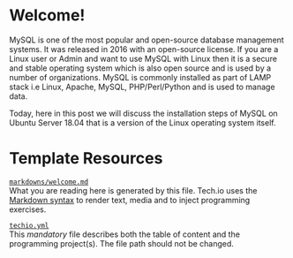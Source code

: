 # Welcome!

MySQL is one of the most popular and open-source database management systems. It was released in 2016 with an open-source license. If you are a Linux user or Admin and want to use MySQL with Linux then it is a secure and stable operating system which is also open source and is used by a number of organizations. MySQL is commonly installed as part of LAMP stack i.e Linux, Apache, MySQL, PHP/Perl/Python and is used to manage data. 


Today, here in this post we will discuss the installation steps of MySQL on Ubuntu Server 18.04 that is a version of the Linux operating system itself.

# Template Resources

[`markdowns/welcome.md`](https://github.com/TechDotIO/techio-basic-template/blob/master/markdowns/welcome.md)  
What you are reading here is generated by this file. Tech.io uses the [Markdown syntax](https://tech.io/doc/reference-markdowns) to render text, media and to inject programming exercises.


[`techio.yml`](https://github.com/TechDotIO/techio-basic-template/blob/master/techio.yml)  
This *mandatory* file describes both the table of content and the programming project(s). The file path should not be changed.
